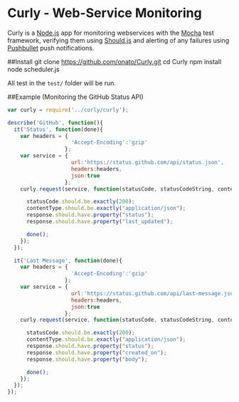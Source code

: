 Curly - Web-Service Monitoring
=====

Curly is a [Node.js](http://nodejs.org/) app for monitoring webservices with the [Mocha](https://github.com/mochajs/mocha) test framework, verifying them using [Should.js](https://github.com/shouldjs/should.js) and alerting of any failures using [Pushbullet](https://www.pushbullet.com) push notifications.

##Install
    git clone https://github.com/onato/Curly.git
    cd Curly
    npm install
    node scheduler.js

All test in the `test/` folder will be run.

##Example (Monitoring the GitHub Status API)

```javascript
var curly = require('../curly/curly');

describe('GitHub', function(){
  it('Status', function(done){
    var headers = {
                    'Accept-Encoding':'gzip'
                  };
    var service = {
                    url:'https://status.github.com/api/status.json',
                    headers:headers,
                    json:true
                  };
    curly.request(service, function(statusCode, statusCodeString, contentType, response, responseString, headers){

      statusCode.should.be.exactly(200);
      contentType.should.be.exactly("application/json");
      response.should.have.property("status");
      response.should.have.property("last_updated");

      done();
    });
  });

  it('Last Message', function(done){
    var headers = {
                    'Accept-Encoding':'gzip'
                  };
    var service = {
                    url:'https://status.github.com/api/last-message.json',
                    headers:headers,
                    json:true
                  };
    curly.request(service, function(statusCode, statusCodeString, contentType, response, responseString, headers){

      statusCode.should.be.exactly(200);
      contentType.should.be.exactly("application/json");
      response.should.have.property("status");
      response.should.have.property("created_on");
      response.should.have.property("body");

      done();
    });
  });
});

```